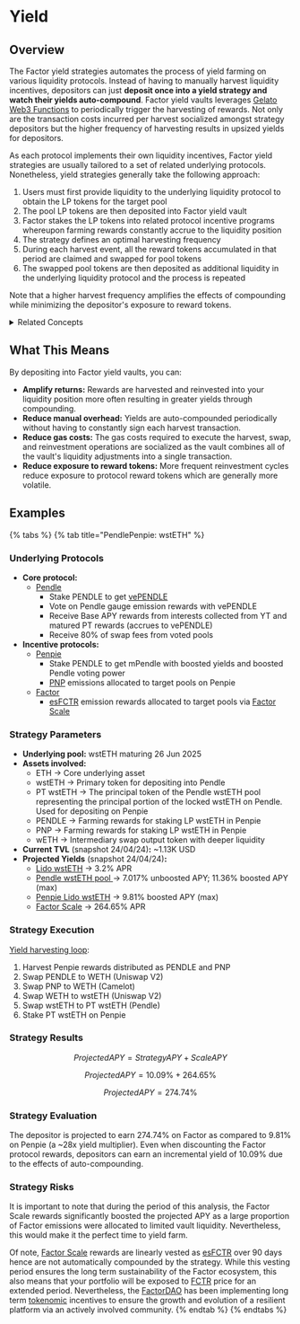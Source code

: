 # Yield

## Overview

The Factor yield strategies automates the process of yield farming on various liquidity protocols. Instead of having to manually harvest liquidity incentives, depositors can just **deposit once into a yield strategy and watch their yields auto-compound**. Factor yield vaults leverages [Gelato Web3 Functions](https://docs.gelato.network/web3-services/web3-functions) to periodically trigger the harvesting of rewards. Not only are the transaction costs incurred per harvest socialized amongst strategy depositors but the higher frequency of harvesting results in upsized yields for depositors.

As each protocol implements their own liquidity incentives, Factor yield strategies are usually tailored to a set of related underlying protocols. Nonetheless, yield strategies generally take the following approach:

1. Users must first provide liquidity to the underlying liquidity protocol to obtain the LP tokens for the target pool
2. The pool LP tokens are then deposited into Factor yield vault
3. Factor stakes the LP tokens into related protocol incentive programs whereupon farming rewards constantly accrue to the liquidity position
4. The strategy defines an optimal harvesting frequency
5. During each harvest event, all the reward tokens accumulated in that period are claimed and swapped for pool tokens
6. The swapped pool tokens are then deposited as additional liquidity in the underlying liquidity protocol and the process is repeated

Note that a higher harvest frequency amplifies the effects of compounding while minimizing the depositor's exposure to reward tokens.

<details>

<summary>Related Concepts</summary>

* [Yield Farming](../../factor-building-blocks/yield/concepts/yield-farming.md) -> Providing liquidity to protocols which provide significant liquidity incentives

</details>

## What This Means

By depositing into Factor yield vaults, you can:

* **Amplify returns:** Rewards are harvested and reinvested into your liquidity position more often resulting in greater yields through compounding.
* **Reduce manual overhead:** Yields are auto-compounded periodically without having to constantly  sign each harvest transaction.
* **Reduce gas costs:** The gas costs required to execute the harvest, swap, and reinvestment operations are socialized as the vault combines all of the vault's liquidity adjustments into a single transaction.
* **Reduce exposure to reward tokens:** More frequent reinvestment cycles reduce exposure to protocol reward tokens which are generally more volatile.

## Examples

{% tabs %}
{% tab title="PendlePenpie: wstETH" %}
### Underlying Protocols

* **Core protocol:**&#x20;
  * [Pendle](https://app.pendle.finance/)
    * Stake PENDLE to get [vePENDLE](https://docs.pendle.finance/ProtocolMechanics/Mechanisms/vePENDLE)
    * Vote on Pendle gauge emission rewards with vePENDLE
    * Receive Base APY rewards from interests collected from YT and matured PT rewards (accrues to vePENDLE)
    * Receive 80% of swap fees from voted pools
* **Incentive protocols:**
  * [Penpie](https://www.pendle.magpiexyz.io/)
    * Stake PENDLE to get mPendle with boosted yields and boosted Pendle voting power
    * [PNP](https://docs.penpiexyz.io/tokens/pnp-token) emissions allocated to target pools on Penpie
  * [Factor](https://app.factor.fi/)
    * [esFCTR](../../governance/fctr-token/#esfctr) emission rewards allocated to target pools via [Factor Scale](../../governance/factor-scale/)

### Strategy Parameters

* **Underlying pool:** wstETH maturing 26 Jun 2025
* **Assets involved:**
  * ETH -> Core underlying asset
  * wstETH -> Primary token for depositing into Pendle
  * PT wstETH -> The principal token of the Pendle wstETH pool representing the principal portion of the locked wstETH on Pendle. Used for depositing on Penpie
  * PENDLE -> Farming rewards for staking LP wstETH in Penpie
  * PNP -> Farming rewards for staking LP wstETH in Penpie
  * wETH -> Intermediary swap output token with deeper liquidity
* **Current TVL** (snapshot 24/04/24)**:** \~1.13K USD
* **Projected Yields** (snapshot 24/04/24)**:**
  * [Lido wstETH](https://stake.lido.fi/) -> 3.2% APR
  * [Pendle wstETH pool ](https://app.pendle.finance/trade/pools/0x08a152834de126d2ef83d612ff36e4523fd0017f/zap/in?chain=arbitrum)-> 7.017% unboosted APY; 11.36% boosted APY (max)
  * [Penpie Lido wstETH](https://www.pendle.magpiexyz.io/stake/0x08a152834de126d2ef83D612ff36e4523FD0017F) -> 9.81% boosted APY (max)
  * [Factor Scale](../../governance/factor-scale/) -> 264.65% APR

### Strategy Execution

[Yield harvesting loop](https://app.factor.fi/vault/0xfc0D36C2781F26377da6b72Ab448F5b2a71e7D14):

1. Harvest Penpie rewards distributed as PENDLE and PNP
2. Swap PENDLE to WETH (Uniswap V2)
3. Swap PNP to WETH (Camelot)
4. Swap WETH to wstETH (Uniswap V2)
5. Swap wstETH to PT wstETH (Pendle)
6. Stake PT wstETH on Penpie

### Strategy Results

$$
ProjectedAPY = StrategyAPY + ScaleAPY
$$

$$
ProjectedAPY = 10.09\% + 264.65\%
$$

$$
ProjectedAPY = 274.74\%
$$

### Strategy Evaluation

The depositor is projected to earn 274.74% on Factor as compared to 9.81% on Penpie (a \~28x yield multiplier). Even when discounting the Factor protocol rewards, depositors can earn an incremental yield of 10.09% due to the effects of auto-compounding.

### Strategy Risks

It is important to note that during the period of this analysis, the Factor Scale rewards significantly boosted the projected APY as a large proportion of Factor emissions were allocated to limited vault liquidity. Nevertheless, this would make it the perfect time to yield farm.

Of note, [Factor Scale](../../governance/factor-scale/) rewards are linearly vested as [esFCTR](../../governance/fctr-token/#esfctr) over 90 days hence are not automatically compounded by the strategy. While this vesting period ensures the long term sustainability of the Factor ecosystem, this also means that  your portfolio will be exposed to [FCTR](../../governance/fctr-token/#fctr)  price for an extended period. Nevertheless, the [FactorDAO](../../governance/factordao/) has been implementing long term [tokenomic](../../governance/fctr-token/#tokenomics) incentives to ensure the growth and evolution of a resilient platform via an actively involved community.&#x20;
{% endtab %}
{% endtabs %}
